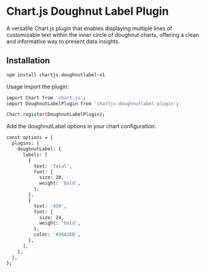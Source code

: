 # Chart.js Doughnut Label Plugin

A versatile Chart.js plugin that enables displaying multiple lines of customizable text within the inner circle of doughnut charts, offering a clean and informative way to present data insights.

## Installation

```bash
npm install chartjs-doughnutlabel-v1
```

Usage
Import the plugin:

```bash
import Chart from 'chart.js';
import DoughnutLabelPlugin from 'chartjs-doughnutlabel-plugin';

Chart.register(DoughnutLabelPlugin);

```

Add the doughnutLabel options in your chart configuration:

```bash
const options = {
  plugins: {
    doughnutLabel: {
      labels: [
        {
          text: 'Total',
          font: {
            size: 20,
            weight: 'bold',
          },
        },
        {
          text: '450',
          font: {
            size: 24,
            weight: 'bold',
          },
          color: '#36A2EB',
        },
      ],
    },
  },
};
```